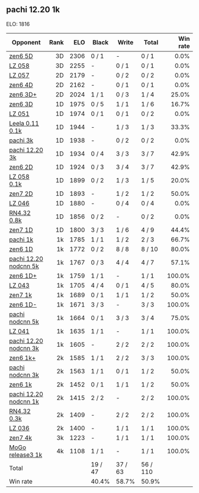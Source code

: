 ## pachi 12.20 1k ##

ELO: 1816

Opponent | Rank | ELO | Black | Write | Total | Win rate
---------|-----:|----:|-------|-------|-------|-------:
[zen6 5D](zen6%205D.md) | 3D | 2306 | 0 / 1 | - | 0 / 1 | 0.0%
[LZ 058](LZ%20058.md) | 3D | 2255 | - | 0 / 1 | 0 / 1 | 0.0%
[LZ 057](LZ%20057.md) | 2D | 2179 | - | 0 / 2 | 0 / 2 | 0.0%
[zen6 4D](zen6%204D.md) | 2D | 2162 | - | 0 / 1 | 0 / 1 | 0.0%
[zen6 3D+](zen6%203D+.md) | 2D | 2024 | 1 / 1 | 0 / 3 | 1 / 4 | 25.0%
[zen6 3D](zen6%203D.md) | 1D | 1975 | 0 / 5 | 1 / 1 | 1 / 6 | 16.7%
[LZ 051](LZ%20051.md) | 1D | 1974 | 0 / 1 | 0 / 1 | 0 / 2 | 0.0%
[Leela 0.11 0.1k](Leela%200.11%200.1k.md) | 1D | 1944 | - | 1 / 3 | 1 / 3 | 33.3%
[pachi 3k](pachi%203k.md) | 1D | 1938 | - | 0 / 2 | 0 / 2 | 0.0%
[pachi 12.20 3k](pachi%2012.20%203k.md) | 1D | 1934 | 0 / 4 | 3 / 3 | 3 / 7 | 42.9%
[zen6 2D](zen6%202D.md) | 1D | 1924 | 0 / 3 | 3 / 4 | 3 / 7 | 42.9%
[LZ 058 0.1k](LZ%20058%200.1k.md) | 1D | 1899 | 0 / 2 | 1 / 3 | 1 / 5 | 20.0%
[zen7 2D](zen7%202D.md) | 1D | 1893 | - | 1 / 2 | 1 / 2 | 50.0%
[LZ 046](LZ%20046.md) | 1D | 1880 | - | 0 / 4 | 0 / 4 | 0.0%
[RN4.32 0.8k](RN4.32%200.8k.md) | 1D | 1856 | 0 / 2 | - | 0 / 2 | 0.0%
[zen7 1D](zen7%201D.md) | 1D | 1800 | 3 / 3 | 1 / 6 | 4 / 9 | 44.4%
[pachi 1k](pachi%201k.md) | 1k | 1785 | 1 / 1 | 1 / 2 | 2 / 3 | 66.7%
[zen6 1D](zen6%201D.md) | 1k | 1772 | 0 / 2 | 8 / 8 | 8 / 10 | 80.0%
[pachi 12.20 nodcnn 5k](pachi%2012.20%20nodcnn%205k.md) | 1k | 1767 | 0 / 3 | 4 / 4 | 4 / 7 | 57.1%
[zen6 1D+](zen6%201D+.md) | 1k | 1759 | 1 / 1 | - | 1 / 1 | 100.0%
[LZ 043](LZ%20043.md) | 1k | 1705 | 4 / 4 | 0 / 1 | 4 / 5 | 80.0%
[zen7 1k](zen7%201k.md) | 1k | 1689 | 0 / 1 | 1 / 1 | 1 / 2 | 50.0%
[zen6 1D-](zen6%201D-.md) | 1k | 1671 | 3 / 3 | - | 3 / 3 | 100.0%
[pachi nodcnn 5k](pachi%20nodcnn%205k.md) | 1k | 1664 | 0 / 1 | 3 / 3 | 3 / 4 | 75.0%
[LZ 041](LZ%20041.md) | 1k | 1635 | 1 / 1 | - | 1 / 1 | 100.0%
[pachi 12.20 nodcnn 3k](pachi%2012.20%20nodcnn%203k.md) | 1k | 1605 | - | 2 / 2 | 2 / 2 | 100.0%
[zen6 1k+](zen6%201k+.md) | 2k | 1585 | 1 / 1 | 2 / 2 | 3 / 3 | 100.0%
[pachi nodcnn 3k](pachi%20nodcnn%203k.md) | 2k | 1563 | 1 / 1 | 0 / 1 | 1 / 2 | 50.0%
[zen6 1k](zen6%201k.md) | 2k | 1452 | 0 / 1 | 1 / 1 | 1 / 2 | 50.0%
[pachi 12.20 nodcnn 1k](pachi%2012.20%20nodcnn%201k.md) | 2k | 1415 | 2 / 2 | - | 2 / 2 | 100.0%
[RN4.32 0.3k](RN4.32%200.3k.md) | 2k | 1409 | - | 2 / 2 | 2 / 2 | 100.0%
[LZ 036](LZ%20036.md) | 2k | 1400 | - | 1 / 1 | 1 / 1 | 100.0%
[zen7 4k](zen7%204k.md) | 3k | 1223 | - | 1 / 1 | 1 / 1 | 100.0%
[MoGo release3 1k](MoGo%20release3%201k.md) | 4k | 1108 | 1 / 1 | - | 1 / 1 | 100.0%
Total | | | 19 / 47 | 37 / 63 | 56 / 110 | 
Win rate| | | 40.4% | 58.7% | 50.9% | 

